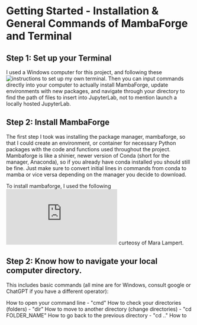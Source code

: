 # Getting Started - Installation & General Commands of MambaForge and Terminal

## Step 1: Set up your Terminal
I used a Windows computer for this project, and following these ![instructions](https://learn.microsoft.com/en-us/windows/terminal/install) to set up my own terminal. Then you can input commands directly into your computer to actually install MambaForge, update environments with new packages, and navigate through your directory to find the path of files to insert into JupyterLab, not to mention launch a locally hosted JupyterLab.

## Step 2: Install MambaForge
The first step I took was installing the package manager, mambaforge, so that I could create an environment, or container for necessary Python packages with the code and functions used throughout the project. Mambaforge is like a shinier, newer version of Conda (short for the manager, Anaconda), so if you already have conda installed you should still be fine. Just make sure to convert initial lines in commands from conda to mamba or vice versa depending on the manager you decide to download.

To install mambaforge, I used the following ![instructions](https://biapol.github.io/blog/mara_lampert/getting_started_with_mambaforge_and_python/readme.html) curteosy of Mara Lampert.

## Step 2: Know how to navigate your local computer directory.

This includes basic commands (all mine are for Windows, consult google or ChatGPT if you have a different operator):

How to open your command line - "cmd"
How to check your directories (folders) - "dir"
How to move to another directory (change directories) - "cd FOLDER_NAME"
How to go back to the previous directory - "cd .."
How to 
